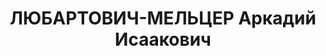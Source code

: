 ---
title: ЛЮБАРТОВИЧ-МЕЛЬЦЕР Аркадий Исаакович
description: '1906 р., м. Кам’янець-Подільський, єврей, освіта середня спеціальна,
  службовець.

  Заарештований 02.08.37. Звинувачення: член контрреволюційної організації. Військколегією
  Верховного Суду СРСР 25.11.37 засуджений до розстрілу. Вирок виконаний у м. Одесі
  25.11.37.

  Реабілітований прокуратурою Хмельницької обл. 29.07.91.'
---